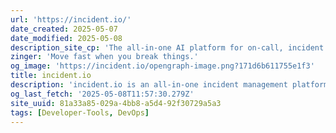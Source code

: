 ```yaml
---
url: 'https://incident.io/'
date_created: 2025-05-07
date_modified: 2025-05-08
description_site_cp: 'The all-in-one AI platform for on-call, incident response, and status pages—built for fast-moving teams.'
zinger: 'Move fast when you break things.'
og_image: 'https://incident.io/opengraph-image.png?171d6b611755e1f3'
title: incident.io
description: 'incident.io is an all-in-one incident management platform unifying on-call scheduling, real-time incident response, and integrated status pages – helping teams resolve issues faster and reduce downtime.'
og_last_fetch: '2025-05-08T11:57:30.279Z'
site_uuid: 81a33a85-029a-4bb8-a5d4-92f30729a5a3
tags: [Developer-Tools, DevOps]
---
```


